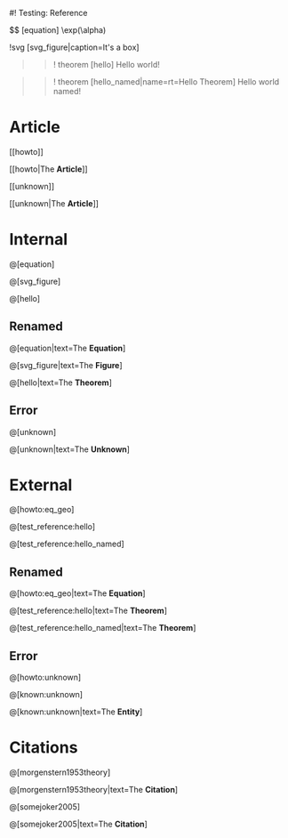 #! Testing: Reference

$$ [equation] \exp(\alpha)

!svg [svg_figure|caption=It's a box]
<rect x="5" y="5" width="90" height="90" stroke="black" fill="coral" />

>>! theorem [hello]
Hello world!

>>! theorem [hello_named|name=rt=Hello Theorem]
Hello world named!

# Article

[[howto]]

[[howto|The **Article**]]

[[unknown]]

[[unknown|The **Article**]]

# Internal

@[equation]

@[svg_figure]

@[hello]

## Renamed

@[equation|text=The **Equation**]

@[svg_figure|text=The **Figure**]

@[hello|text=The **Theorem**]

## Error

@[unknown]

@[unknown|text=The **Unknown**]

# External

@[howto:eq_geo]

@[test_reference:hello]

@[test_reference:hello_named]

## Renamed

@[howto:eq_geo|text=The **Equation**]

@[test_reference:hello|text=The **Theorem**]

@[test_reference:hello_named|text=The **Theorem**]

## Error

@[howto:unknown]

@[known:unknown]

@[known:unknown|text=The **Entity**]

# Citations

@[morgenstern1953theory]

@[morgenstern1953theory|text=The **Citation**]

@[somejoker2005]

@[somejoker2005|text=The **Citation**]